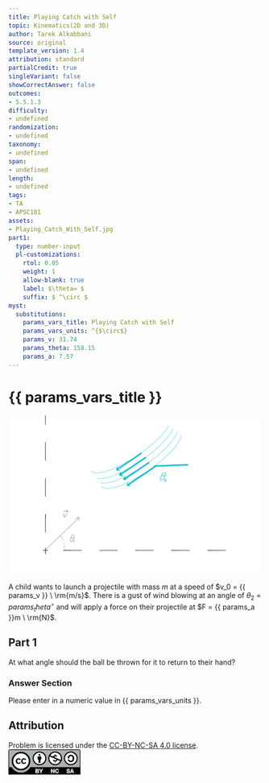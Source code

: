 ```yaml
---
title: Playing Catch with Self
topic: Kinematics(2D and 3D)
author: Tarek Alkabbani
source: original
template_version: 1.4
attribution: standard
partialCredit: true
singleVariant: false
showCorrectAnswer: false
outcomes:
- 5.5.1.3
difficulty:
- undefined
randomization:
- undefined
taxonomy:
- undefined
span:
- undefined
length:
- undefined
tags:
- TA
- APSC181
assets:
- Playing_Catch_With_Self.jpg
part1:
  type: number-input
  pl-customizations:
    rtol: 0.05
    weight: 1
    allow-blank: true
    label: $\theta= $
    suffix: $ ^\circ $
myst:
  substitutions:
    params_vars_title: Playing Catch with Self
    params_vars_units: ^{$\circ$}
    params_v: 31.74
    params_theta: 158.15
    params_a: 7.57
---
```

# {{ params_vars_title }}
<img src = "Playing_Catch_With_Self.jpg" width=600>

A child wants to launch a projectile with mass $m$ at a speed of $v_0 =  {{ params_v }} \ \rm{m/s}$. There is a gust of wind blowing at an angle of $\theta_2$ = ${{ params_theta }}^\circ$ and will apply a force on their projectile at $F = {{ params_a }}m   \ \rm{N}$.

## Part 1

At what angle should the ball be thrown for it to return to their hand?

### Answer Section

Please enter in a numeric value in {{ params_vars_units }}.

## Attribution

Problem is licensed under the [CC-BY-NC-SA 4.0 license](https://creativecommons.org/licenses/by-nc-sa/4.0/).<br> ![The Creative Commons 4.0 license requiring attribution-BY, non-commercial-NC, and share-alike-SA license.](https://raw.githubusercontent.com/firasm/bits/master/by-nc-sa.png)
